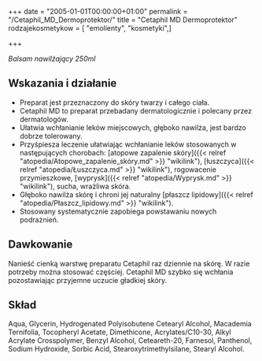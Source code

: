 +++
date = "2005-01-01T00:00:00+01:00"
permalink = "/Cetaphil_MD_Dermoprotektor/"
title = "Cetaphil MD Dermoprotektor"
rodzajekosmetykow = [ "emolienty", "kosmetyki",]

+++

*Balsam nawilżający 250ml*

Wskazania i działanie
---------------------

-   Preparat jest przeznaczony do skóry twarzy i całego ciała.
-   Cetaphil MD to preparat przebadany dermatologicznie i polecany przez dermatologów.
-   Ułatwia wchłanianie leków miejscowych, głęboko nawilża, jest bardzo dobrze tolerowany.
-   Przyśpiesza leczenie ułatwiając wchłanianie leków stosowanych w następujących chorobach: [atopowe zapalenie skóry]({{< relref "atopedia/Atopowe_zapalenie_skóry.md" >}} "wikilink"), [łuszczyca]({{< relref "atopedia/Łuszczyca.md" >}} "wikilink"), rogowacenie przymieszkowe, [wyprysk]({{< relref "atopedia/Wyprysk.md" >}} "wikilink"), sucha, wrażliwa skóra.
-   Głęboko nawilża skórę i chroni jej naturalny [płaszcz lipidowy]({{< relref "atopedia/Płaszcz_lipidowy.md" >}} "wikilink").
-   Stosowany systematycznie zapobiega powstawaniu nowych podrażnień.

Dawkowanie
----------

Nanieść cienką warstwę preparatu Cetaphil raz dziennie na skórę. W razie potrzeby można stosować częściej. Cetaphil MD szybko się wchłania pozostawiając przyjemne uczucie gładkiej skóry.

Skład
-----

Aqua, Glycerin, Hydrogenated Polyisobutene Cetearyl Alcohol, Macademia Ternifolia, Tocopheryl Acetate, Dimethicone, Acrylates/C10-30, Alkyl Acrylate Crosspolymer, Benzyl Alcohol, Ceteareth-20, Farnesol, Panthenol, Sodium Hydroxide, Sorbic Acid, Stearoxytrimethylsilane, Stearyl Alcohol.
